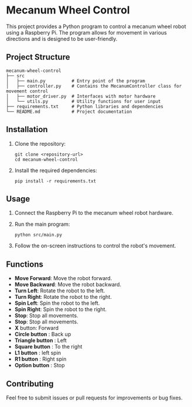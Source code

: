 # Mecanum Wheel Control

This project provides a Python program to control a mecanum wheel robot using a Raspberry Pi. The program allows for movement in various directions and is designed to be user-friendly.

## Project Structure

```
mecanum-wheel-control
├── src
│   ├── main.py          # Entry point of the program
│   ├── controller.py    # Contains the MecanumController class for movement control
│   ├── motor_driver.py  # Interfaces with motor hardware
│   └── utils.py         # Utility functions for user input
├── requirements.txt     # Python libraries and dependencies
└── README.md            # Project documentation
```

## Installation

1. Clone the repository:
   ```
   git clone <repository-url>
   cd mecanum-wheel-control
   ```

2. Install the required dependencies:
   ```
   pip install -r requirements.txt
   ```

## Usage

1. Connect the Raspberry Pi to the mecanum wheel robot hardware.
2. Run the main program:
   ```
   python src/main.py
   ```

3. Follow the on-screen instructions to control the robot's movement.

## Functions

- **Move Forward**: Move the robot forward.
- **Move Backward**: Move the robot backward.
- **Turn Left**: Rotate the robot to the left.
- **Turn Right**: Rotate the robot to the right.
- **Spin Left**: Spin the robot to the left.
- **Spin Right**: Spin the robot to the right.
- **Stop**: Stop all movements.
- **Stop**: Stop all movements.
- **X** button: Forward
- **Circle button** : Back up
- **Triangle button** : Left
- **Square button** : To the right
- **L1 button** : left spin
- **R1 button** : Right spin
- **Option button** : Stop

## Contributing

Feel free to submit issues or pull requests for improvements or bug fixes.